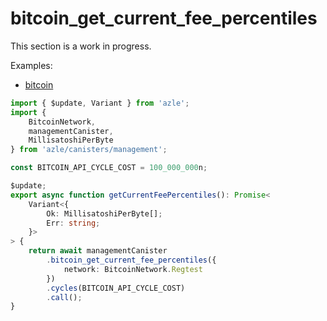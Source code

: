 # bitcoin_get_current_fee_percentiles

This section is a work in progress.

Examples:

-   [bitcoin](https://github.com/demergent-labs/azle/tree/main/examples/bitcoin)

```typescript
import { $update, Variant } from 'azle';
import {
    BitcoinNetwork,
    managementCanister,
    MillisatoshiPerByte
} from 'azle/canisters/management';

const BITCOIN_API_CYCLE_COST = 100_000_000n;

$update;
export async function getCurrentFeePercentiles(): Promise<
    Variant<{
        Ok: MillisatoshiPerByte[];
        Err: string;
    }>
> {
    return await managementCanister
        .bitcoin_get_current_fee_percentiles({
            network: BitcoinNetwork.Regtest
        })
        .cycles(BITCOIN_API_CYCLE_COST)
        .call();
}
```
